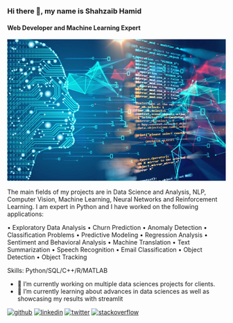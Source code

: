 ### Hi there 👋, my name is Shahzaib Hamid
#### Web Developer and Machine Learning Expert
![Machine learning expert and Data Scientist](https://github.com/shahzaibhamid/shahzaibhamid/blob/main/0_3HNWowLnPz9sqadH.jpg)

 The main fields of my projects are in Data Science and Analysis, NLP, Computer Vision, Machine Learning, Neural Networks and Reinforcement Learning. I am expert in Python and I have worked on the following applications:
 
•	Exploratory Data Analysis
•	Churn Prediction
•	Anomaly Detection
•	Classification Problems
•	Predictive Modeling
•	Regression Analysis
•	Sentiment and Behavioral Analysis
•	Machine Translation
•	Text Summarization
•	Speech Recognition
•	Email Classification
•	Object Detection
•	Object Tracking

Skills: Python/SQL/C++/R/MATLAB

- 🔭 I’m currently working on multiple data sciences projects for clients. 
- 🌱 I’m currently learning about advances in data sciences as well as showcasing my results with streamlit 


[<img src='https://cdn.jsdelivr.net/npm/simple-icons@3.0.1/icons/github.svg' alt='github' height='40'>](https://github.com/https://github.com/shahzaibhamid)  [<img src='https://cdn.jsdelivr.net/npm/simple-icons@3.0.1/icons/linkedin.svg' alt='linkedin' height='40'>](https://www.linkedin.com/in/https://www.linkedin.com/in/shahzaib-hamid-12700478//)  [<img src='https://cdn.jsdelivr.net/npm/simple-icons@3.0.1/icons/twitter.svg' alt='twitter' height='40'>](https://twitter.com/https://twitter.com/ShahzaibHamid6)  [<img src='https://cdn.jsdelivr.net/npm/simple-icons@3.0.1/icons/stackoverflow.svg' alt='stackoverflow' height='40'>](https://stackoverflow.com/users/https://stackoverflow.com/users/16990582/shahzaib-hamid)  

